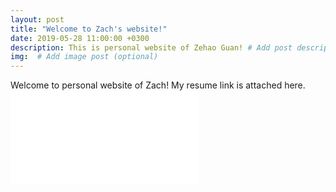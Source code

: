 ```yaml
---
layout: post
title: "Welcome to Zach's website!"
date: 2019-05-28 11:00:00 +0300
description: This is personal website of Zehao Guan! # Add post description (optional)
img:  # Add image post (optional)
---
```


Welcome to personal website of Zach! My resume link is attached here.\
![Zach's Resume]({{site.baseurl}}/assets/img/resume.pdf)
